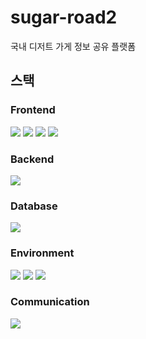 # sugar-road2
국내 디저트 가게 정보 공유 플랫폼
## 스택

<h3>Frontend</h3>
<p>
    <img src="https://img.shields.io/badge/html5-E34F26?style=for-the-badge&logo=html5&logoColor=white">
    <img src="https://img.shields.io/badge/css3-1572B6?style=for-the-badge&logo=css3&logoColor=white">
    <img src="https://img.shields.io/badge/javascript-F7DF1E?style=for-the-badge&logo=javascript&logoColor=white">
    <img src="https://img.shields.io/badge/vuedotjs-4FC08D?style=for-the-badge&logo=vuedotjs&logoColor=white">
</p>
<h3>Backend</h3>
<img src="https://img.shields.io/badge/spring boot-6DB33F?style=for-the-badge&logo=springboot&logoColor=white">
<h3>Database</h3>
<img src="https://img.shields.io/badge/mysql-4479A1?style=for-the-badge&logo=mysql&logoColor=white">
<h3>Environment</h3>
<p>
    <img src="https://img.shields.io/badge/git-F05032?style=for-the-badge&logo=git&logoColor=white" style = "display:inline">
    <img src="https://img.shields.io/badge/github-181717?style=for-the-badge&logo=github&logoColor=white">
    <img src="https://img.shields.io/badge/intellij idea-000000?style=for-the-badge&logo=intellijidea&logoColor=white">
</p>
<h3>Communication</h3>
<img src="https://img.shields.io/badge/notion-000000?style=for-the-badge&logo=notion&logoColor=white">
